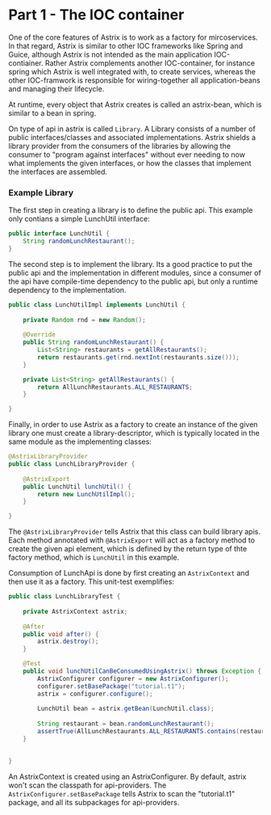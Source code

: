 # Part 1 - The IOC container
One of the core features of Astrix is to work as a factory for mircoservices. In that regard, Astrix is similar to other IOC frameworks like Spring and Guice, although Astrix is not intended as the main application IOC-contiainer. Rather Astrix complements another IOC-container, for instance spring which Astrix is well integrated with, to create services, whereas the other IOC-framwork is responsible for wiring-together all application-beans and managing their lifecycle.

At runtime, every object that Astrix creates is called an astrix-bean, which is similar to a bean in spring.

On type of api in astrix is called `Library`. A Library consists of a number of public interfaces/classes and associated implementations. Astrix shields a library provider from the consumers of the libraries by allowing the consumer to "program against interfaces" without ever needing to now what implements the given interfaces, or how the classes that implement the interfaces are assembled.

### Example Library 

The first step in creating a library is to define the public api. This example only contians a simple LunchUtil interface:

```java
public interface LunchUtil {
	String randomLunchRestaurant();
}
```


The second step is to implement the library. Its a good practice to put the public api and the implementation in different modules, since a consumer of the api have compile-time dependency to the public api, but only a runtime dependency to the implementation.

```java
public class LunchUtilImpl implements LunchUtil {
	
	private Random rnd = new Random();
	
	@Override
	public String randomLunchRestaurant() {
		List<String> restaurants = getAllRestaurants();
		return restaurants.get(rnd.nextInt(restaurants.size()));
	}

	private List<String> getAllRestaurants() {
		return AllLunchRestaurants.ALL_RESTAURANTS;
	}

}
```

Finally, in order to use Astrix as a factory to create an instance of the given library one must create a library-descriptor, which is typically located in the same module as the implementing classes:

```java
@AstrixLibraryProvider
public class LunchLibraryProvider {
	
	@AstrixExport
	public LunchUtil lunchUtil() {
		return new LunchUtilImpl();
	}

}
```
 
The `@AstrixLibraryProvider` tells Astrix that this class can build library apis. Each method annotated with `@AstrixExport` will act as a factory method to create the given api element, which is defined by the return type of thte factory method, which is `LunchUtil` in this example.



Consumption of LunchApi is done by first creating an `AstrixContext` and then use it as a factory. This unit-test exemplifies:


```java
public class LunchLibraryTest {
	
	private AstrixContext astrix;
	
	@After
	public void after() {
		astrix.destroy();
	}

	@Test
	public void lunchUtilCanBeConsumedUsingAstrix() throws Exception {
		AstrixConfigurer configurer = new AstrixConfigurer();
		configurer.setBasePackage("tutorial.t1");
		astrix = configurer.configure();
		
		LunchUtil bean = astrix.getBean(LunchUtil.class);
		
		String restaurant = bean.randomLunchRestaurant();
		assertTrue(AllLunchRestaurants.ALL_RESTAURANTS.contains(restaurant));
	}
	

}
```

An AstrixContext is created using an AstrixConfigurer. By default, astrix won't scan the classpath for api-providers. The `AstrixConfigurer.setBasePackage` tells Astrix to scan the "tutorial.t1" package, and all its subpackages for api-providers.